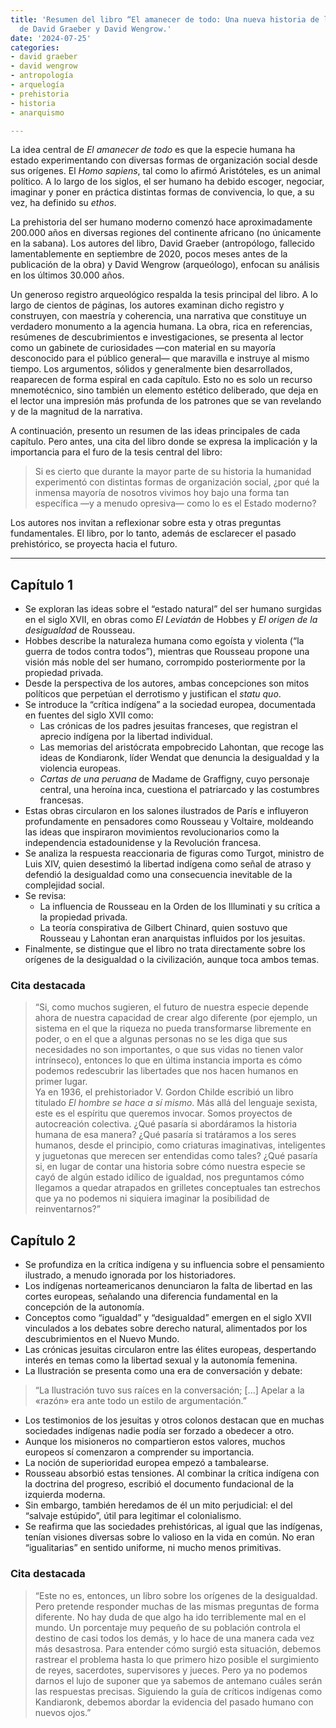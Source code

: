 ```yaml
---
title: 'Resumen del libro “El amanecer de todo: Una nueva historia de la humanidad”
  de David Graeber y David Wengrow.'
date: '2024-07-25'
categories:
- david graeber
- david wengrow
- antropología
- arquelogía
- prehistoria
- historia
- anarquismo

---
```


La idea central de *El amanecer de todo* es que la especie humana ha estado experimentando con diversas formas de organización social desde sus orígenes. El *Homo sapiens*, tal como lo afirmó Aristóteles, es un animal político. A lo largo de los siglos, el ser humano ha debido escoger, negociar, imaginar y poner en práctica distintas formas de convivencia, lo que, a su vez, ha definido su *ethos*.

La prehistoria del ser humano moderno comenzó hace aproximadamente 200.000 años en diversas regiones del continente africano (no únicamente en la sabana). Los autores del libro, David Graeber (antropólogo, fallecido lamentablemente en septiembre de 2020, pocos meses antes de la publicación de la obra) y David Wengrow (arqueólogo), enfocan su análisis en los últimos 30.000 años.

Un generoso registro arqueológico respalda la tesis principal del libro. A lo largo de cientos de páginas, los autores examinan dicho registro y construyen, con maestría y coherencia, una narrativa que constituye un verdadero monumento a la agencia humana. La obra, rica en referencias, resúmenes de descubrimientos e investigaciones, se presenta al lector como un gabinete de curiosidades —con material en su mayoría desconocido para el público general— que maravilla e instruye al mismo tiempo. Los argumentos, sólidos y generalmente bien desarrollados, reaparecen de forma espiral en cada capítulo. Esto no es solo un recurso mnemotécnico, sino también un elemento estético deliberado, que deja en el lector una impresión más profunda de los patrones que se van revelando y de la magnitud de la narrativa.

A continuación, presento un resumen de las ideas principales de cada capítulo. Pero antes, una cita del libro donde se expresa la implicación y la importancia para el furo de la tesis central del libro:

> Si es cierto que durante la mayor parte de su historia la humanidad experimentó con distintas formas de organización social, ¿por qué la inmensa mayoría de nosotros vivimos hoy bajo una forma tan específica —y a menudo opresiva— como lo es el Estado moderno?

Los autores nos invitan a reflexionar sobre esta y otras preguntas fundamentales. El libro, por lo tanto, además de esclarecer el pasado prehistórico, se proyecta hacia el futuro.

---

## Capítulo 1

- Se exploran las ideas sobre el “estado natural” del ser humano surgidas en el siglo XVII, en obras como *El Leviatán* de Hobbes y *El origen de la desigualdad* de Rousseau.
- Hobbes describe la naturaleza humana como egoísta y violenta (“la guerra de todos contra todos”), mientras que Rousseau propone una visión más noble del ser humano, corrompido posteriormente por la propiedad privada.
- Desde la perspectiva de los autores, ambas concepciones son mitos políticos que perpetúan el derrotismo y justifican el *statu quo*.
- Se introduce la “crítica indígena” a la sociedad europea, documentada en fuentes del siglo XVII como:
  - Las crónicas de los padres jesuitas franceses, que registran el aprecio indígena por la libertad individual.
  - Las memorias del aristócrata empobrecido Lahontan, que recoge las ideas de Kondiaronk, líder Wendat que denuncia la desigualdad y la violencia europeas.
  - *Cartas de una peruana* de Madame de Graffigny, cuyo personaje central, una heroína inca, cuestiona el patriarcado y las costumbres francesas.
- Estas obras circularon en los salones ilustrados de París e influyeron profundamente en pensadores como Rousseau y Voltaire, moldeando las ideas que inspiraron movimientos revolucionarios como la independencia estadounidense y la Revolución francesa.
- Se analiza la respuesta reaccionaria de figuras como Turgot, ministro de Luis XIV, quien desestimó la libertad indígena como señal de atraso y defendió la desigualdad como una consecuencia inevitable de la complejidad social.
- Se revisa:
  - La influencia de Rousseau en la Orden de los Illuminati y su crítica a la propiedad privada.
  - La teoría conspirativa de Gilbert Chinard, quien sostuvo que Rousseau y Lahontan eran anarquistas influidos por los jesuitas.
- Finalmente, se distingue que el libro no trata directamente sobre los orígenes de la desigualdad o la civilización, aunque toca ambos temas.

### Cita destacada

> “Si, como muchos sugieren, el futuro de nuestra especie depende ahora de nuestra capacidad de crear algo diferente (por ejemplo, un sistema en el que la riqueza no pueda transformarse libremente en poder, o en el que a algunas personas no se les diga que sus necesidades no son importantes, o que sus vidas no tienen valor intrínseco), entonces lo que en última instancia importa es cómo podemos redescubrir las libertades que nos hacen humanos en primer lugar.  
> Ya en 1936, el prehistoriador V. Gordon Childe escribió un libro titulado *El hombre se hace a sí mismo*. Más allá del lenguaje sexista, este es el espíritu que queremos invocar. Somos proyectos de autocreación colectiva. ¿Qué pasaría si abordáramos la historia humana de esa manera? ¿Qué pasaría si tratáramos a los seres humanos, desde el principio, como criaturas imaginativas, inteligentes y juguetonas que merecen ser entendidas como tales? ¿Qué pasaría si, en lugar de contar una historia sobre cómo nuestra especie se cayó de algún estado idílico de igualdad, nos preguntamos cómo llegamos a quedar atrapados en grilletes conceptuales tan estrechos que ya no podemos ni siquiera imaginar la posibilidad de reinventarnos?”

## Capítulo 2

- Se profundiza en la crítica indígena y su influencia sobre el pensamiento ilustrado, a menudo ignorada por los historiadores.
- Los indígenas norteamericanos denunciaron la falta de libertad en las cortes europeas, señalando una diferencia fundamental en la concepción de la autonomía.
- Conceptos como “igualdad” y “desigualdad” emergen en el siglo XVII vinculados a los debates sobre derecho natural, alimentados por los descubrimientos en el Nuevo Mundo.
- Las crónicas jesuitas circularon entre las élites europeas, despertando interés en temas como la libertad sexual y la autonomía femenina.
- La Ilustración se presenta como una era de conversación y debate:

> “La Ilustración tuvo sus raíces en la conversación; [...] Apelar a la «razón» era ante todo un estilo de argumentación.”

- Los testimonios de los jesuitas y otros colonos destacan que en muchas sociedades indígenas nadie podía ser forzado a obedecer a otro.
- Aunque los misioneros no compartieron estos valores, muchos europeos sí comenzaron a comprender su importancia.
- La noción de superioridad europea empezó a tambalearse.
- Rousseau absorbió estas tensiones. Al combinar la crítica indígena con la doctrina del progreso, escribió el documento fundacional de la izquierda moderna.
- Sin embargo, también heredamos de él un mito perjudicial: el del “salvaje estúpido”, útil para legitimar el colonialismo.
- Se reafirma que las sociedades prehistóricas, al igual que las indígenas, tenían visiones diversas sobre lo valioso en la vida en común. No eran “igualitarias” en sentido uniforme, ni mucho menos primitivas.

### Cita destacada

> “Este no es, entonces, un libro sobre los orígenes de la desigualdad. Pero pretende responder muchas de las mismas preguntas de forma diferente. No hay duda de que algo ha ido terriblemente mal en el mundo. Un porcentaje muy pequeño de su población controla el destino de casi todos los demás, y lo hace de una manera cada vez más desastrosa. Para entender cómo surgió esta situación, debemos rastrear el problema hasta lo que primero hizo posible el surgimiento de reyes, sacerdotes, supervisores y jueces. Pero ya no podemos darnos el lujo de suponer que ya sabemos de antemano cuáles serán las respuestas precisas. Siguiendo la guía de críticos indígenas como Kandiaronk, debemos abordar la evidencia del pasado humano con nuevos ojos.”
